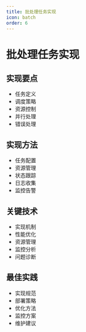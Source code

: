 ```yaml
---
title: 批处理任务实现
icon: batch
order: 6
---
```


# 批处理任务实现

## 实现要点
- 任务定义
- 调度策略
- 资源控制
- 并行处理
- 错误处理

## 实现方法
- 任务配置
- 资源管理
- 状态跟踪
- 日志收集
- 监控告警

## 关键技术
- 实现机制
- 性能优化
- 资源管理
- 监控分析
- 问题诊断

## 最佳实践
- 实现规范
- 部署策略
- 优化方法
- 监控方案
- 维护建议
